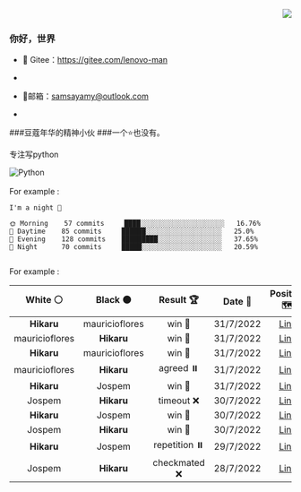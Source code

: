 <img align="right" src="https://github-readme-stats.vercel.app/api?username=Leaovo-man2&show_icons=true&icon_color=CE1D2D&text_color=718096&bg_color=ffffff&hide_title=true" /> 
### 你好，世界
- 🔨 Gitee：https://gitee.com/lenovo-man

- 
- 🍖邮箱：samsayamy@outlook.com

- 
###豆蔻年华的精神小伙
###一个⭐️也没有。

专注写python 

![Python](http://img.shields.io/badge/python-3670A0?style=for-the-badge&logo=python&logoColor=ffdd54)
<br/>
<br/>
For example : &nbsp;

<pre class="notranslate" style="position: relative;" lang="text"><code class="notranslate">I'm a night 🦉

🌞 Morning    57 commits     ████░░░░░░░░░░░░░░░░░░░░░   16.76%
🌆 Daytime    85 commits     ██████░░░░░░░░░░░░░░░░░░░   25.0%
🌃 Evening    128 commits    █████████░░░░░░░░░░░░░░░░   37.65%
🌙 Night      70 commits     █████░░░░░░░░░░░░░░░░░░░░   20.59%

</code><div class="open_grepper_editor" title="Edit &amp; Save To Grepper"></div></pre>

For example :

|    White ⚪    |    Black ⚫    |   Result 🏆   |  Date 📅  |                                                           Position 🗺️                                                            |
| :------------: | :------------: | :-----------: | :-------: | :------------------------------------------------------------------------------------------------------------------------------: |
|   **Hikaru**   | mauricioflores |    win 🥇     | 31/7/2022 |                  <a href="http://www.ee.unb.ca/cgi-bin/tervo/fen.pl?select=8/8/4K3/7k/8/2R5/8/8 b - -">Link</a>                  |
| mauricioflores |   **Hikaru**   |    win 🥇     | 31/7/2022 |           <a href="http://www.ee.unb.ca/cgi-bin/tervo/fen.pl?select=8/p5k1/2P5/3P2KR/3nr2P/P4r2/8/2B5 w - -">Link</a>            |
|   **Hikaru**   | mauricioflores |    win 🥇     | 31/7/2022 |            <a href="http://www.ee.unb.ca/cgi-bin/tervo/fen.pl?select=8/2k5/p4K2/4N2p/pn1PP2P/6R1/8/8 b - -">Link</a>             |
| mauricioflores |   **Hikaru**   |   agreed ⏸️   | 31/7/2022 | <a href="http://www.ee.unb.ca/cgi-bin/tervo/fen.pl?select=r6k/1pp1q2p/3p1rb1/p1nPp1NQ/1nP1p1BP/2N5/PP3P2/1K1R2R1 w - -">Link</a> |
|   **Hikaru**   |     Jospem     |    win 🥇     | 31/7/2022 |        <a href="http://www.ee.unb.ca/cgi-bin/tervo/fen.pl?select=5k2/1R3n2/3p4/2p1pPp1/2P1P1N1/3P4/8/3K4 b - -">Link</a>         |
|     Jospem     |   **Hikaru**   |  timeout ❌   | 30/7/2022 |  <a href="http://www.ee.unb.ca/cgi-bin/tervo/fen.pl?select=1r2r3/2q1bbpk/5p2/4p1pP/p2pPnP1/B2P1QN1/2P2PK1/R2B3R w - -">Link</a>  |
|   **Hikaru**   |     Jospem     |    win 🥇     | 30/7/2022 |          <a href="http://www.ee.unb.ca/cgi-bin/tervo/fen.pl?select=r3k3/3b3p/1P1B2p1/4N3/2B5/6P1/5K1P/8 b - -">Link</a>          |
|     Jospem     |   **Hikaru**   |    win 🥇     | 30/7/2022 |            <a href="http://www.ee.unb.ca/cgi-bin/tervo/fen.pl?select=8/6p1/6p1/8/2k4P/4p3/1bp1Kp2/5R2 w - -">Link</a>            |
|   **Hikaru**   |     Jospem     | repetition ⏸️ | 29/7/2022 |             <a href="http://www.ee.unb.ca/cgi-bin/tervo/fen.pl?select=8/5Q2/6pk/2P2n2/7p/3K2bP/6P1/8 b - -">Link</a>             |
|     Jospem     |   **Hikaru**   | checkmated ❌ | 28/7/2022 |         <a href="http://www.ee.unb.ca/cgi-bin/tervo/fen.pl?select=8/8/2k2np1/p1p1p2p/4P3/1P1Pr3/6K1/3R4 w - -">Link</a>          |
